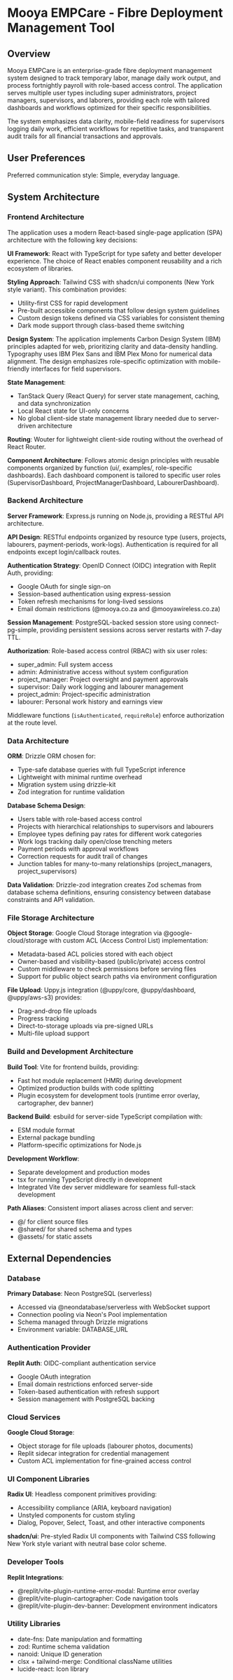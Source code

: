 # Mooya EMPCare - Fibre Deployment Management Tool

## Overview

Mooya EMPCare is an enterprise-grade fibre deployment management system designed to track temporary labor, manage daily work output, and process fortnightly payroll with role-based access control. The application serves multiple user types including super administrators, project managers, supervisors, and laborers, providing each role with tailored dashboards and workflows optimized for their specific responsibilities.

The system emphasizes data clarity, mobile-field readiness for supervisors logging daily work, efficient workflows for repetitive tasks, and transparent audit trails for all financial transactions and approvals.

## User Preferences

Preferred communication style: Simple, everyday language.

## System Architecture

### Frontend Architecture

The application uses a modern React-based single-page application (SPA) architecture with the following key decisions:

**UI Framework**: React with TypeScript for type safety and better developer experience. The choice of React enables component reusability and a rich ecosystem of libraries.

**Styling Approach**: Tailwind CSS with shadcn/ui components (New York style variant). This combination provides:
- Utility-first CSS for rapid development
- Pre-built accessible components that follow design system guidelines
- Custom design tokens defined via CSS variables for consistent theming
- Dark mode support through class-based theme switching

**Design System**: The application implements Carbon Design System (IBM) principles adapted for web, prioritizing clarity and data-density handling. Typography uses IBM Plex Sans and IBM Plex Mono for numerical data alignment. The design emphasizes role-specific optimization with mobile-friendly interfaces for field supervisors.

**State Management**: 
- TanStack Query (React Query) for server state management, caching, and data synchronization
- Local React state for UI-only concerns
- No global client-side state management library needed due to server-driven architecture

**Routing**: Wouter for lightweight client-side routing without the overhead of React Router.

**Component Architecture**: Follows atomic design principles with reusable components organized by function (ui/, examples/, role-specific dashboards). Each dashboard component is tailored to specific user roles (SupervisorDashboard, ProjectManagerDashboard, LabourerDashboard).

### Backend Architecture

**Server Framework**: Express.js running on Node.js, providing a RESTful API architecture.

**API Design**: RESTful endpoints organized by resource type (users, projects, labourers, payment-periods, work-logs). Authentication is required for all endpoints except login/callback routes.

**Authentication Strategy**: OpenID Connect (OIDC) integration with Replit Auth, providing:
- Google OAuth for single sign-on
- Session-based authentication using express-session
- Token refresh mechanisms for long-lived sessions
- Email domain restrictions (@mooya.co.za and @mooyawireless.co.za)

**Session Management**: PostgreSQL-backed session store using connect-pg-simple, providing persistent sessions across server restarts with 7-day TTL.

**Authorization**: Role-based access control (RBAC) with six user roles:
- super_admin: Full system access
- admin: Administrative access without system configuration
- project_manager: Project oversight and payment approvals
- supervisor: Daily work logging and labourer management
- project_admin: Project-specific administration
- labourer: Personal work history and earnings view

Middleware functions (`isAuthenticated`, `requireRole`) enforce authorization at the route level.

### Data Architecture

**ORM**: Drizzle ORM chosen for:
- Type-safe database queries with full TypeScript inference
- Lightweight with minimal runtime overhead
- Migration system using drizzle-kit
- Zod integration for runtime validation

**Database Schema Design**:
- Users table with role-based access control
- Projects with hierarchical relationships to supervisors and labourers
- Employee types defining pay rates for different work categories
- Work logs tracking daily open/close trenching meters
- Payment periods with approval workflows
- Correction requests for audit trail of changes
- Junction tables for many-to-many relationships (project_managers, project_supervisors)

**Data Validation**: Drizzle-zod integration creates Zod schemas from database schema definitions, ensuring consistency between database constraints and API validation.

### File Storage Architecture

**Object Storage**: Google Cloud Storage integration via @google-cloud/storage with custom ACL (Access Control List) implementation:
- Metadata-based ACL policies stored with each object
- Owner-based and visibility-based (public/private) access control
- Custom middleware to check permissions before serving files
- Support for public object search paths via environment configuration

**File Upload**: Uppy.js integration (@uppy/core, @uppy/dashboard, @uppy/aws-s3) provides:
- Drag-and-drop file uploads
- Progress tracking
- Direct-to-storage uploads via pre-signed URLs
- Multi-file upload support

### Build and Development Architecture

**Build Tool**: Vite for frontend builds, providing:
- Fast hot module replacement (HMR) during development
- Optimized production builds with code splitting
- Plugin ecosystem for development tools (runtime error overlay, cartographer, dev banner)

**Backend Build**: esbuild for server-side TypeScript compilation with:
- ESM module format
- External package bundling
- Platform-specific optimizations for Node.js

**Development Workflow**: 
- Separate development and production modes
- tsx for running TypeScript directly in development
- Integrated Vite dev server middleware for seamless full-stack development

**Path Aliases**: Consistent import aliases across client and server:
- @/ for client source files
- @shared/ for shared schema and types
- @assets/ for static assets

## External Dependencies

### Database

**Primary Database**: Neon PostgreSQL (serverless)
- Accessed via @neondatabase/serverless with WebSocket support
- Connection pooling via Neon's Pool implementation
- Schema managed through Drizzle migrations
- Environment variable: DATABASE_URL

### Authentication Provider

**Replit Auth**: OIDC-compliant authentication service
- Google OAuth integration
- Email domain restrictions enforced server-side
- Token-based authentication with refresh support
- Session management with PostgreSQL backing

### Cloud Services

**Google Cloud Storage**: 
- Object storage for file uploads (labourer photos, documents)
- Replit sidecar integration for credential management
- Custom ACL implementation for fine-grained access control

### UI Component Libraries

**Radix UI**: Headless component primitives providing:
- Accessibility compliance (ARIA, keyboard navigation)
- Unstyled components for custom styling
- Dialog, Popover, Select, Toast, and other interactive components

**shadcn/ui**: Pre-styled Radix UI components with Tailwind CSS following New York style variant with neutral base color scheme.

### Developer Tools

**Replit Integrations**:
- @replit/vite-plugin-runtime-error-modal: Runtime error overlay
- @replit/vite-plugin-cartographer: Code navigation tools
- @replit/vite-plugin-dev-banner: Development environment indicators

### Utility Libraries

- date-fns: Date manipulation and formatting
- zod: Runtime schema validation
- nanoid: Unique ID generation
- clsx + tailwind-merge: Conditional className utilities
- lucide-react: Icon library